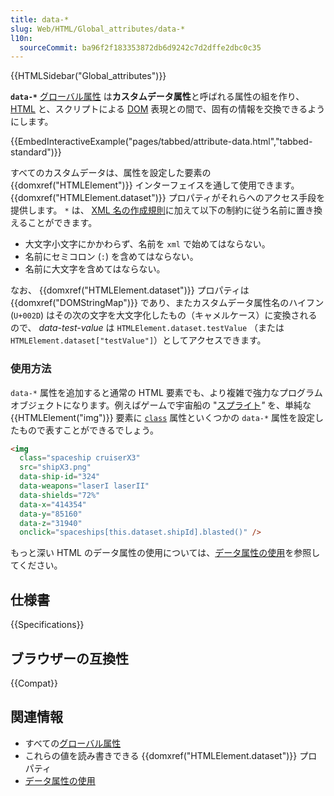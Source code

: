 ```yaml
---
title: data-*
slug: Web/HTML/Global_attributes/data-*
l10n:
  sourceCommit: ba96f2f183353872db6d9242c7d2dffe2dbc0c35
---
```


{{HTMLSidebar("Global_attributes")}}

**`data-*`** [グローバル属性](/ja/docs/Web/HTML/Global_attributes) は**カスタムデータ属性**と呼ばれる属性の組を作り、[HTML](/ja/docs/Web/HTML) と、スクリプトによる [DOM](/ja/docs/Web/API/Document_Object_Model) 表現との間で、固有の情報を交換できるようにします。

{{EmbedInteractiveExample("pages/tabbed/attribute-data.html","tabbed-standard")}}

すべてのカスタムデータは、属性を設定した要素の {{domxref("HTMLElement")}} インターフェイスを通して使用できます。 {{domxref("HTMLElement.dataset")}} プロパティがそれらへのアクセス手段を提供します。
`*` は、 [XML 名の作成規則](https://www.w3.org/TR/REC-xml/#NT-Name)に加えて以下の制約に従う名前に置き換えることができます。

- 大文字小文字にかかわらず、名前を `xml` で始めてはならない。
- 名前にセミコロン (`:`) を含めてはならない。
- 名前に大文字を含めてはならない。

なお、 {{domxref("HTMLElement.dataset")}} プロパティは {{domxref("DOMStringMap")}} であり、またカスタムデータ属性名のハイフン (`U+002D`) はその次の文字を大文字化したもの（キャメルケース）に変換されるので、 _data-test-value_ は `HTMLElement.dataset.testValue` （または `HTMLElement.dataset["testValue"]`）としてアクセスできます。

### 使用方法

`data-*` 属性を追加すると通常の HTML 要素でも、より複雑で強力なプログラムオブジェクトになります。例えばゲームで宇宙船の "[スプライト](<https://ja.wikipedia.org/wiki/%E3%82%B9%E3%83%97%E3%83%A9%E3%82%A4%E3%83%88_(%E6%98%A0%E5%83%8F%E6%8A%80%E8%A1%93)>)_"_ を、単純な {{HTMLElement("img")}} 要素に [`class`](/ja/docs/Web/HTML/Global_attributes/class) 属性といくつかの `data-*` 属性を設定したもので表すことができるでしょう。

```html
<img
  class="spaceship cruiserX3"
  src="shipX3.png"
  data-ship-id="324"
  data-weapons="laserI laserII"
  data-shields="72%"
  data-x="414354"
  data-y="85160"
  data-z="31940"
  onclick="spaceships[this.dataset.shipId].blasted()" />
```

もっと深い HTML のデータ属性の使用については、[データ属性の使用](/ja/docs/Learn/HTML/Howto/Use_data_attributes)を参照してください。

## 仕様書

{{Specifications}}

## ブラウザーの互換性

{{Compat}}

## 関連情報

- すべての[グローバル属性](/ja/docs/Web/HTML/Global_attributes)
- これらの値を読み書きできる {{domxref("HTMLElement.dataset")}} プロパティ
- [データ属性の使用](/ja/docs/Learn/HTML/Howto/Use_data_attributes)
